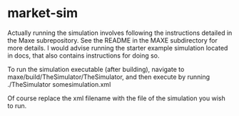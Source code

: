 # market-sim

Actually running the simulation involves following the instructions detailed in the Maxe subrepository. See the README in the MAXE subdirectory for more details. I would advise running the starter example simulation located in docs, that also contains instructions for doing so. 

To run the simulation executable (after building), navigate to maxe/build/TheSimulator/TheSimulator, and then execute by running ./TheSimulator somesimulation.xml

Of course replace the xml filename with the file of the simulation you wish to run. 